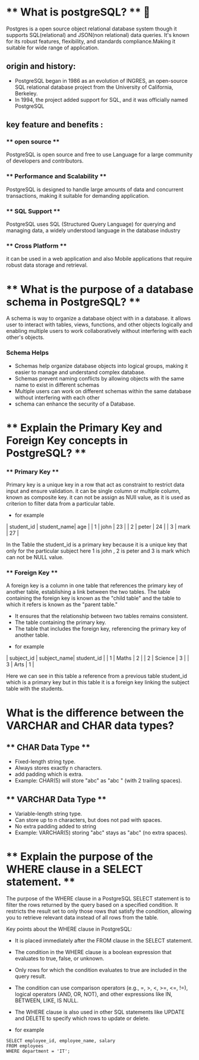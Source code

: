 # ** What is postgreSQL? ** :elephant:

Postgres is a open source object relational database system though it supports 
SQL(relational) and JSON(non relational) data queries. It's known for its robust features, flexibility, and standards compliance.Making it suitable for wide range of application.


## origin and history:
- PostgreSQL began in 1986 as an evolution of INGRES, an open-source SQL relational database project from the University of California, Berkeley.
- In 1994, the project added support for SQL, and it was officially named PostgreSQL


## key feature and benefits :

### ** open source **
 PostgreSQL is open source and free to use Language for a large community of developers and contributors.

### ** Performance and Scalability **
PostgreSQL is designed to handle large amounts of data and concurrent transactions, making it suitable for demanding application.

### ** SQL Support **
PostgreSQL uses SQL (Structured Query Language) for querying and managing data, a widely understood language in the database industry


### ** Cross Platform **

it can be used in a web application and also Mobile applications that require robust data storage and retrieval.



# ** What is the purpose of a database schema in PostgreSQL? **

A schema is way to organize a database object with in a database. it allows user to interact with  tables, views, functions, and other objects logically and enabling multiple users to work collaboratively without interfering with each other's objects.


### Schema Helps

- Schemas help organize database objects into logical groups, making it easier to manage and understand complex database.
- Schemas prevent naming conflicts by allowing objects with the same name to exist in different schemas
- Multiple users can work on different schemas within the same database without interfering with each other
- schema can  enhance  the security of a Database.



#  ** Explain the Primary Key and Foreign Key concepts in PostgreSQL? **

### ** Primary Key ** 

Primary key is a unique key in a row that act as constraint to restrict data input and ensure validation. it can be single column or  multiple column, known as composite key.
it can not be assign as NUll value, as it is used as criterion to filter data from a particular table.

* for example 

| student_id | student_name| age |
|  1         |  john       | 23  |
|  2         |  peter      | 24  |
|  3         |  mark       | 27  |

In the Table the student_id is a primary key because it is a unique key that only for the particular subject here 1 is john , 2 is peter and 3 is mark which can not be NULL value.


### ** Foreign Key ** 

A foreign key is a column  in one table that references the primary key of another table, establishing a link between the two tables. The table containing the foreign key is known as the "child table" and the table to which it refers is known as the "parent table."

-  It ensures that the relationship between two tables remains consistent.
-  The table containing the primary key.
-  The table that includes the foreign key, referencing the primary key of another table.

* for example 

| subject_id | subject_name| student_id |
|  1         |  Maths      | 2          |
|  2         |  Science    | 3          |
|  3         |  Arts       | 1          |


Here we can see in this table a reference from a previous table student_id which is a primary key  but in this table it is a foreign key linking the subject table with the students.



# What is the difference between the VARCHAR and CHAR data types?


## ** CHAR Data Type **

 - Fixed-length string type.
 - Always stores exactly n characters.
 - add padding which is extra.
 - Example: CHAR(5) will store "abc" as "abc " (with 2 trailing spaces).

## ** VARCHAR Data Type **

- Variable-length string type.
- Can store up to n characters, but does not pad with spaces.
- No extra padding added to string
- Example: VARCHAR(5) storing "abc" stays as "abc" (no extra spaces).



# ** Explain the purpose of the WHERE clause in a SELECT statement. **


The purpose of the WHERE clause in a PostgreSQL SELECT statement is to filter the rows returned by the query based on a specified condition. It restricts the result set to only those rows that satisfy the condition, allowing you to retrieve relevant data instead of all rows from the table.

Key points about the WHERE clause in PostgreSQL:

- It is placed immediately after the FROM clause in the SELECT statement.

- The condition in the WHERE clause is a boolean expression that evaluates to true, false, or unknown.

- Only rows for which the condition evaluates to true are included in the query result.

- The condition can use comparison operators (e.g., =, >, <, >=, <=, !=), logical operators (AND, OR, NOT), and other expressions like IN, BETWEEN, LIKE, IS NULL.

- The WHERE clause is also used in other SQL statements like UPDATE and DELETE to specify which rows to update or delete.


* for example 

```
SELECT employee_id, employee_name, salary
FROM employees
WHERE department = 'IT';

```
